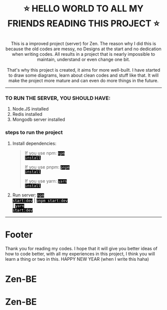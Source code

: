 # <p style="text-align:center"> ⭐ HELLO WORLD TO ALL MY FRIENDS READING THIS PROJECT ⭐ </p>

<p style="text-align:center">This is a improved project (server) for Zen. The reason why I did this is because the old codes are messy, no Designs at the start and no dedication when writing codes. All results in a project that is nearly impossible to maintain, understand or even change one bit.<br/><br/> That's why this project is created, it aims for more well-built. I have started to draw some diagrams, learn about clean codes and stuff like that. It will make the project more mature and can even do more things in the future.</p>

---

### TO RUN THE SERVER, YOU SHOULD HAVE:

1. Node.JS installed
2. Redis installed
3. Mongodb server installed

### steps to run the project

1.  Install dependencies:
    > If you use npm:
    > <code style="background-color:black;color:white;">npm install</code>
    >
    > If you use pnpm:
    > <code style="background-color:black;color:white;">pnpm install</code>
    >
    > If you use yarn:
    > <code style="background-color:black;color:white;">yarn install</code>
2.  Run server: <code style="background-color:black;color:white;">npm start:dev</code> | <code style="background-color:black;color:white;">pnpm start:dev </code>| <code style="background-color:black;color:white;">yarn start:dev</code>

---

# Footer

Thank you for reading my codes. I hope that it will give you better ideas of how to code better, with all my experiences in this project, I think you will learn a thing or two in this. HAPPY NEW YEAR (when I write this haha)
# Zen-BE
# Zen-BE
